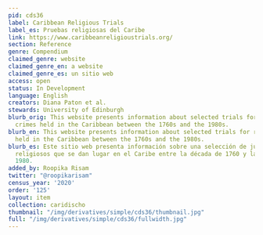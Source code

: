 ```yaml
---
pid: cds36
label: Caribbean Religious Trials
label_es: Pruebas religiosas del Caribe
link: https://www.caribbeanreligioustrials.org/
section: Reference
genre: Compendium
claimed_genre: website
claimed_genre_en: a website
claimed_genre_es: un sitio web
access: open
status: In Development
language: English
creators: Diana Paton et al.
stewards: University of Edinburgh
blurb_orig: This website presents information about selected trials for religious
  crimes held in the Caribbean between the 1760s and the 1980s.
blurb_en: This website presents information about selected trials for religious crimes
  held in the Caribbean between the 1760s and the 1980s.
blurb_es: Este sitio web presenta información sobre una selección de juicios por delitos
  religiosos que se dan lugar en el Caribe entre la década de 1760 y la década de
  1980.
added_by: Roopika Risam
twitter: "@roopikarisam"
census_year: '2020'
order: '125'
layout: item
collection: caridischo
thumbnail: "/img/derivatives/simple/cds36/thumbnail.jpg"
full: "/img/derivatives/simple/cds36/fullwidth.jpg"
---
```

